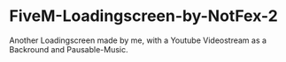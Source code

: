 # FiveM-Loadingscreen-by-NotFex-2
Another Loadingscreen made by me, with a Youtube Videostream as a Backround and Pausable-Music.
